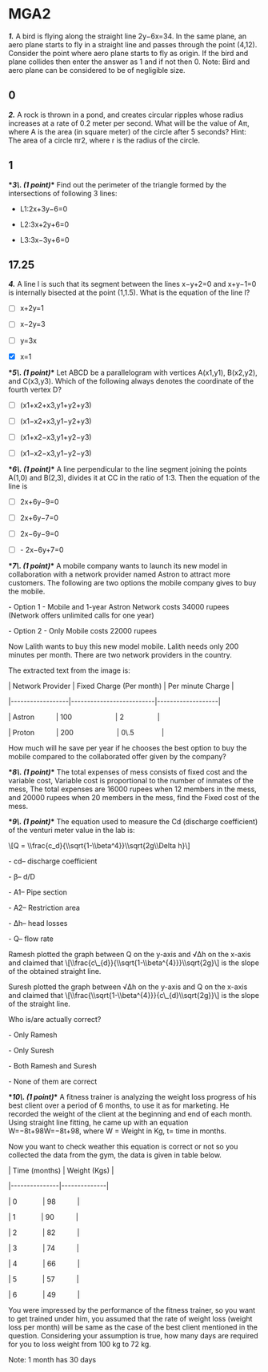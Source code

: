 # MGA2

**_1\._** A bird is flying along the straight line 2y−6x=34. In the same plane, an aero plane starts to fly in a straight line and passes through the point (4,12). Consider the point where aero plane starts to fly as origin. If the bird and plane collides then enter the answer as 1 and if not then 0. Note: Bird and aero plane can be considered to be of negligible size.

## 0

**_2\._** A rock is thrown in a pond, and creates circular ripples whose radius increases at a rate of 0.2 meter per second. What will be the value of Aπ​, where A is the area (in square meter) of the circle after 5 seconds? Hint: The area of a circle πr2, where r is the radius of the circle.  

## 1

**\*_3\\. (1 point)_\*** Find out the perimeter of the triangle formed by the intersections of following 3 lines:

- L1:2x+3y−6=0

- L2:3x+2y+6=0

- L3:3x−3y+6=0

## 17\.25

**_4\._** A line l is such that its segment between the lines x−y+2=0 and x+y−1=0 is internally bisected at the point (1,1.5). What is the equation of the line l?  

- [ ]  x+2y=1

- [ ]  x−2y=3

- [ ]  y=3x

- [x] x=1

**\*_5\\. (1 point)_\*** Let ABCD be a parallelogram with vertices A(x1,y1), B(x2,y2), and C(x3,y3). Which of the following always denotes the coordinate of the fourth vertex D?

- [ ]  (x1+x2+x3,y1+y2+y3)

- [ ] (x1−x2+x3,y1−y2+y3)

- [ ] (x1+x2−x3,y1+y2−y3)

- [ ] (x1−x2−x3,y1−y2−y3)

**\*_6\\. (1 point)_\*** A line perpendicular to the line segment joining the points A(1,0) and B(2,3), divides it at CC in the ratio of 1:3. Then the equation of the line is

- [ ] 2x+6y−9=0

- [ ] 2x+6y−7=0

- [ ] 2x−6y−9=0

- [ ] \- 2x−6y+7=0

**\*_7\\. (1 point)_\*** A mobile company wants to launch its new model in collaboration with a network provider named Astron to attract more customers. The following are two options the mobile company gives to buy the mobile.

\- Option 1 - Mobile and 1-year Astron Network costs 34000 rupees (Network offers unlimited calls for one year)

\- Option 2 - Only Mobile costs 22000 rupees

Now Lalith wants to buy this new model mobile. Lalith needs only 200 minutes per month. There are two network providers in the country.

The extracted text from the image is:

| Network Provider | Fixed Charge (Per month) | Per minute Charge |

|------------------|--------------------------|-------------------|

| Astron           | 100                      | 2                 |

| Proton           | 200                      | 0\\.5              |

How much will he save per year if he chooses the best option to buy the mobile compared to the collaborated offer given by the company?  

**\*_8\\. (1 point)_\*** The total expenses of mess consists of fixed cost and the variable cost, Variable cost is proportional to the number of inmates of the mess, The total expenses are 16000 rupees when 12 members in the mess, and 20000 rupees when 20 members in the mess, find the Fixed cost of the mess.  

**\*_9\\. (1 point)_\*** The equation used to measure the Cd (discharge coefficient) of the venturi meter value in the lab is:

\\\[Q = \\\\frac{c_d}{\\\\sqrt{1-\\\\beta^4}}\\\\sqrt{2g\\\\Delta h}\\\]

\- cd– discharge coefficient

\- β– d/D

\- A1– Pipe section

\- A2– Restriction area

\- Δh– head losses

\- Q– flow rate

Ramesh plotted the graph between Q on the y-axis and √Δh on the x-axis and claimed that \\\[\\\\frac{c\\\_{d}}{\\\\sqrt{1-\\\\beta^{4}}}\\\\sqrt{2g}\\\] is the slope of the obtained straight line.

Suresh plotted the graph between √Δh on the y-axis and Q on the x-axis and claimed that \\\[\\\\frac{\\\\sqrt{1-\\\\beta^{4}}}{c\\\_{d}\\\\sqrt{2g}}\\\] is the slope of the straight line.

Who is/are actually correct?

\- Only Ramesh

\- Only Suresh

\- Both Ramesh and Suresh

\- None of them are correct  

**\*_10\\. (1 point)_\*** A fitness trainer is analyzing the weight loss progress of his best client over a period of 6 months, to use it as for marketing. He recorded the weight of the client at the beginning and end of each month. Using straight line fitting, he came up with an equation W=−8t+98W=−8t+98, where W = Weight in Kg, t= time in months.  

Now you want to check weather this equation is correct or not so you collected the data from the gym, the data is given in table below.  

| Time (months) | Weight (Kgs) |

|---------------|--------------|

| 0             | 98           |

| 1             | 90           |

| 2             | 82           |

| 3             | 74           |

| 4             | 66           |

| 5             | 57           |

| 6             | 49           |

You were impressed by the performance of the fitness trainer, so you want to get trained under him, you assumed that the rate of weight loss (weight loss per month) will be same as the case of the best client mentioned in the question. Considering your assumption is true, how many days are required for you to loss weight from 100 kg to 72 kg.  

Note: 1 month has 30 days
